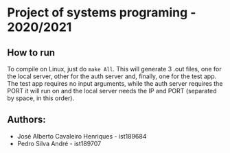 # Project of systems programing - 2020/2021

## How to run
To compile on Linux, just do `make All`. This will generate 3 .out files, one for the local server, other for the auth server and, finally, one for the test app. The test app requires no input arguments, while the auth server requires the PORT it will run on and the local server needs the IP and PORT (separated by space, in this order).

## Authors:
* José Alberto Cavaleiro Henriques - ist189684
* Pedro Silva André - ist189707

